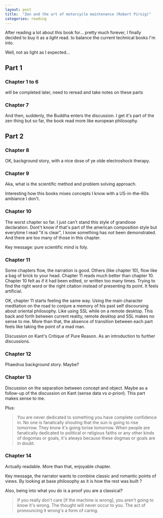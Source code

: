 ```yaml
---
layout: post
title:  "Zen and the art of motorcycle maintenance (Robert Pirsig)"
categories: reading
---
```


After reading a lot about this book for... pretty much forever, I finally decided to buy it as a *light* read. to balance the current technical books I'm into.

Well, not as light as I expected...

## Part 1

### Chapter 1 to 6

will be completed later, need to reread and take notes on these parts

### Chapter 7

And then, suddenly, the Buddha enters the discussion. I get it's part of the zen thing but so far, the book read more like european philosophy.

## Part 2

### Chapter 8

OK, background story, with a nice dose of ye olde electroshock therapy.

### Chapter 9

Aka, what is the scientific method and problem solving approach.

Interesting how this books mixes concepts I know with a US-in-the-60s ambiance I don't.

### Chapter 10

The worst chapter so far. I just can't stand this style of grandiose declaration. Dont't know if that's part of the american composition style but everytime I read "it is clear", I know something has *not* been demonstrated. And there are too many of those in this chapter.

Key message: pure scientific mind is foly.

### Chapter 11

Some chapters flow, the narration is good. Others (like chapter 10), flow like a bag of brick to your head. Chapter 11 reads much better than chapter 10. Chapter 10 felt as if it had been edited, or written too many times. Trying to find the right word or the right citation instead of presenting its point. It feels artificial.

OK, chapter 11 starts feeling the same way. Using the main character meditation on the road to conjure a memory of his past self discoursing about oriental philosophy. Like using SSL while on a remote desktop. This back and forth between current reality, remote desktop and SSL makes no sense to me. More than that, the absence of transition between each part feels like taking the point of a mad man.

Discussion on Kant's Critique of Pure Reason. As an introduction to further discussions.

### Chapter 12

Phaedrus background story. Maybe?

### Chapter 13

Discussion on the separation between concept and object. Maybe as a follow-up of the discussion on Kant (sense data vs *a-priori*). This part makes sense to me.

Plus:

> You are never dedicated to something you have complete confidence in. No one is fanatically shouting that the sun is going to rise tomorrow. They *know* it's going torise tomorrow. When people are fanatically dedicated to political or religious faiths or any other kinds of dogomas or goals, it's always because these dogmas or goals are in doubt.

### Chapter 14

Actually readable. More than that, enjoyable chapter.

Key message, the narrator wants to combine classic and romantic points of views. By looking at base philosophy as it is how the rest was built ?

Also, being into what you do is a proof you are a classical?

> If you really don't care [if the machine is wrong], you aren't going to *know* it's wrong. The thought will never occur to you. The act of pronouncing it wrong's a form of caring.
